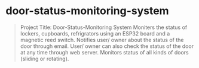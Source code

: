 # door-status-monitoring-system
>Project Title: Door-Status-Monitoring System
>  Moniters the status of lockers, cupboards, refrigrators using an ESP32 board and a magnetic reed switch.
> Notifies user/ owner about the status of the door through email.
> User/ owner can also check the status of the door at any time through web server.
> Monitors status of all kinds of doors (sliding or rotating).
